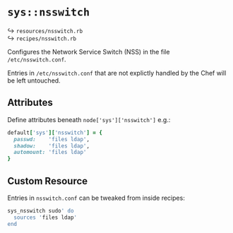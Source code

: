 # `sys::nsswitch`

↪ `resources/nsswitch.rb`  
↪ `recipes/nsswitch.rb`  

Configures the Network Service Switch (NSS) in the file `/etc/nsswitch.conf`.

Entries in `/etc/nsswitch.conf` that are not explictly handled by the Chef will be left untouched.

## Attributes

Define attributes beneath `node['sys']['nsswitch']` e.g.:

```ruby
default['sys']['nsswitch'] = {
  passwd:    'files ldap',
  shadow:    'files ldap',
  automount: 'files ldap'
}
```

## Custom Resource

Entries in `nsswitch.conf` can be tweaked from inside recipes:

```ruby
sys_nsswitch sudo' do
  sources 'files ldap'
end
```
